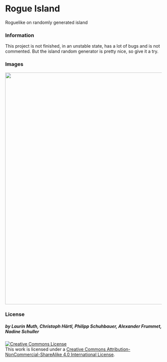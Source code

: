 # Rogue Island
Roguelike on randomly generated island

### Information
This project is not finished, in an unstable state, has a lot of bugs and is not commented.
But the island random generator is pretty nice, so give it a try.

### Images
<img alt="" class="media-image" src="https://pbs.twimg.com/media/CU2wfppWwAAfQc0.png:large" data-height="1024" data-width="1024" style="width: 747px; height: 747px; margin-top: 0px; margin-bottom: 0px;">

### License

##### by Laurin Muth, Christoph Härtl, Philipp Schuhbauer, Alexander Frummet, Nadine Schuller

<a rel="license" href="http://creativecommons.org/licenses/by-nc-sa/4.0/"><img alt="Creative Commons License" style="border-width:0" src="https://i.creativecommons.org/l/by-nc-sa/4.0/88x31.png" /></a><br />This work is licensed under a <a rel="license" href="http://creativecommons.org/licenses/by-nc-sa/4.0/">Creative Commons Attribution-NonCommercial-ShareAlike 4.0 International License</a>.
